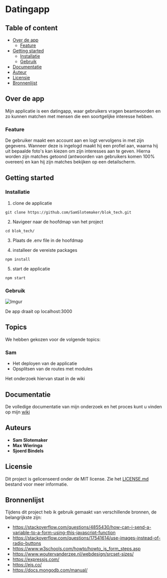 ﻿# Datingapp

## Table of content
* [Over de app](#over-de-app)
  * [Feature](#feature)
* [Getting started](#getting-started)
  * [Installatie](#installatie)
  * [Gebruik](#gebruik)
* [Documentatie](#documentatie)
* [Auteur](#auteur)
* [Licensie](#licensie)
* [Bronnenlijst](#bronnenlijst)

## Over de app

Mijn applicatie is een datingapp, waar gebruikers vragen beantwoorden en zo kunnen matchen met mensen die een soortgelijke interesse hebben. 

### Feature
De gebruiker maakt een account aan en logt vervolgens in met zijn gegevens. Wanneer deze is ingelogd maakt hij een profiel aan, waarna hij uit bepaalde foto's kan kiezen om zijn interesses aan te geven. Hierna worden zijn matches getoond (antwoorden van gebruikers komen 100% overeen) en kan hij zijn matches bekijken op een detailscherm. 

## Getting started
### Installatie
1. clone de applicatie 
```
git clone https://github.com/SamSlotemaker/blok_tech.git
```

2. Navigeer naar de hoofdmap van het project
```
cd blok_tech/
```
3. Plaats de .env file in de hoofdmap

4. installeer de vereiste packages
```
npm install
```
5. start de applicatie 
```
npm start
```

### Gebruik
![Imgur](https://i.imgur.com/Qp5ENiE.png)

De app draait op localhost:3000

## Topics
We hebben gekozen voor de volgende topics:


### Sam
* Het deployen van de applicatie 
* Opsplitsen van de routes met modules

Het onderzoek hiervan staat in de wiki

## Documentatie
De volledige documentatie van mijn onderzoek en het proces kunt u vinden op mijn [wiki](https://github.com/SamSlotemaker/blok_tech/wiki)

## Auteurs
* **Sam Slotemaker** 
* **Max Wieringa**
* **Sjoerd Bindels**

## Licensie
Dit project is gelicenseerd onder de MIT license. Zie het [LICENSE.md](LICENSE.md) bestand voor meer informatie.

## Bronnenlijst
Tijdens dit project heb ik gebruik gemaakt van verschillende bronnen, de belangrijkste zijn:
* https://stackoverflow.com/questions/4855430/how-can-i-send-a-variable-to-a-form-using-this-javascript-function
* https://stackoverflow.com/questions/17541614/use-images-instead-of-radio-buttons
* https://www.w3schools.com/howto/howto_js_form_steps.asp
* https://www.woutervanderzee.nl/webdesign/srcset-sizes/
* https://expressjs.com/
* https://ejs.co/
* https://docs.mongodb.com/manual/
